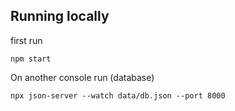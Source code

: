 ## Running locally
first run 

    npm start

On another console run (database)

    npx json-server --watch data/db.json --port 8000

